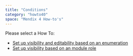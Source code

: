 ```yaml
---
title: "Conditions"
category: "howto40"
space: "Mendix 4 How-to's"
---
```

Please select a How To:

*   [Set up visibility and editability based on an enumeration](set-up-visibility-and-editability-based-on-an-enumeration)
*   [Set up visibility based on an module role](set-up-visibility-based-on-an-module-role)